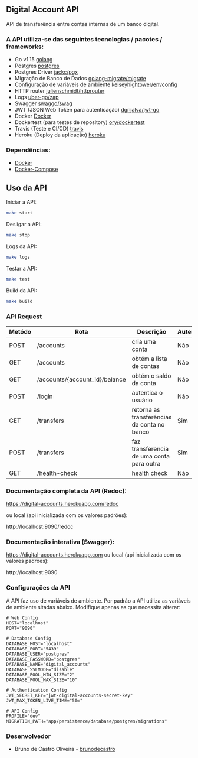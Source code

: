 **Digital Account API**
-----------------------

API de transferência entre contas internas de um banco digital.

### A API utiliza-se das seguintes tecnologias / pacotes / frameworks:

* Go v1.15 [golang](https://golang.org/)
* Postgres [postgres](https://www.postgresql.org/)
* Postgres Driver [jackc/pgx](https://github.com/jackc/pgx)
* Migração de Banco de Dados [golang-migrate/migrate](github.com/golang-migrate/migrate)
* Configuração de variáveis de ambiente [kelseyhightower/envconfig](https://github.com/kelseyhightower/envconfig)
* HTTP router [julienschmidt/httprouter](https://github.com/julienschmidt/httprouter)
* Logs [uber-go/zap](https://github.com/uber-go/zap)
* Swagger [swaggo/swag](https://github.com/swaggo/swag)
* JWT (JSON Web Token para autenticação) [dgrijalva/jwt-go](https://github.com/dgrijalva/jwt-go)
* Docker [Docker](https://docs.docker.com/engine/install/)
* Dockertest (para testes de repository) [ory/dockertest](https://github.com/ory/dockertest/v3)
* Travis (Teste e CI/CD) [travis](https://travis-ci.org/)
* Heroku (Deploy da aplicação) [heroku](http://www.heroku.com)


### Dependências:

* [Docker](https://docs.docker.com/engine/install/)
* [Docker-Compose](https://docs.docker.com/compose/install/)


## Uso da API

Iniciar a API:

``` sh
make start
```

Desligar a API:

``` sh
make stop
```

Logs da API:

``` sh
make logs
```

Testar a API:

``` sh
make test
```

Build da API:

``` sh
make build
```


### API Request

| Metódo | Rota                           | Descrição                                        | Autenticação |
|--------|--------------------------------|--------------------------------------------------|--------------|
| POST   | /accounts                      | cria uma conta                                   | Não          |
| GET    | /accounts                      | obtém a lista de contas                          | Não          |
| GET    | /accounts/{account_id}/balance | obtém o saldo da conta                           | Não          |
| POST   | /login                         | autentica o usuário                              | Não          |
| GET    | /transfers                     | retorna as transferências da conta no banco      | Sim          |
| POST   | /transfers                     | faz transferencia de uma conta para outra        | Sim          |
| GET    | /health-check                  | health check                                     | Não          |


### Documentação completa da API (Redoc):

https://digital-accounts.herokuapp.com/redoc

ou local (api inicializada com os valores padrões):

http://localhost:9090/redoc


### Documentação interativa (Swagger):

https://digital-accounts.herokuapp.com
ou 
local (api inicializada com os valores padrões):

http://localhost:9090


### Configurações da API

A API faz uso de variáveis de ambiente.
Por padrão a API utiliza as variáveis de ambiente sitadas abaixo. Modifique apenas as que necessita alterar:

```
# Web Config
HOST="localhost"
PORT="9090"

# Database Config
DATABASE_HOST="localhost"
DATABASE_PORT="5439"
DATABASE_USER="postgres"
DATABASE_PASSWORD="postgres"
DATABASE_NAME="digital_accounts"
DATABASE_SSLMODE="disable"
DATABASE_POOL_MIN_SIZE="2"
DATABASE_POOL_MAX_SIZE="10"

# Authentication Config
JWT_SECRET_KEY="jwt-digital-accounts-secret-key"
JWT_MAX_TOKEN_LIVE_TIME="50m"

# API Config
PROFILE="dev"
MIGRATION_PATH="app/persistence/database/postgres/migrations"

```

### Desenvolvedor
- Bruno de Castro Oliveira - [brunodecastro](https://github.com/brunodecastro)

